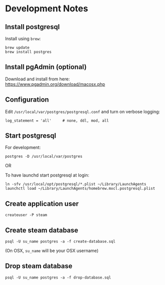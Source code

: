 # Development Notes

## Install postgresql

Install using `brew`:

    brew update
    brew install postgres

## Install pgAdmin (optional)

Download and install from here: https://www.pgadmin.org/download/macosx.php

## Configuration

Edit `/usr/local/var/postgres/postgresql.conf` and turn on verbose logging:

    log_statement = 'all'     # none, ddl, mod, all

## Start postgresql

For development:

    postgres -D /usr/local/var/postgres

OR

To have launchd start postgresql at login:

    ln -sfv /usr/local/opt/postgresql/*.plist ~/Library/LaunchAgents
    launchctl load ~/Library/LaunchAgents/homebrew.mxcl.postgresql.plist

## Create application user

    createuser -P steam

## Create steam database

    psql -U su_name postgres -a -f create-database.sql

(On OSX, `su_name` will be your OSX username)

## Drop steam database

    psql -U su_name postgres -a -f drop-database.sql


